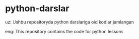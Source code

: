 # python-darslar
uz: Ushbu repositoryda python darslariga oid kodlar jamlangan

eng: This repository contains the code for python lessons
